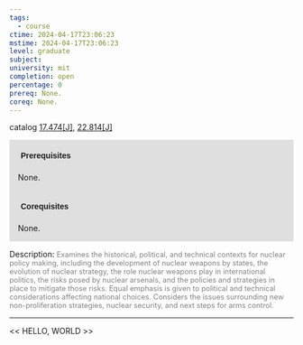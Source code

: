 ```yaml
---
tags:
  - course
ctime: 2024-04-17T23:06:23
mstime: 2024-04-17T23:06:23
level: graduate
subject: 
university: mit
completion: open
percentage: 0
prereq: None.
coreq: None.
---
```


catalog [17.474[J]](http://student.mit.edu/catalog/m17b.html#17.474), [22.814[J]](http://student.mit.edu/catalog/m22c.html#22.814)

<span style="display: block; padding: 15px; background-color: rgb(100, 100, 100, 0.2);"><font id="m_prereq1601_0" style="display: block; font-family: Arial, sans-serif; font-weight: bold; padding: 5px">Prerequisites</font><br><span id="prereq1601_0">None.</span></span>
<span style="display: block; padding: 15px; background-color: rgb(100, 100, 100, 0.2);"><font id="m_coreq1601_0" style="display: block; font-family: Arial, sans-serif; font-weight: bold; padding: 5px">Corequisites</font><br><span id="coreq1601_0">None.</span></span>

<font style="">Description:</font>
<font style="color: grey; font-size: 0.8rem;">Examines the historical, political, and technical contexts for nuclear policy making, including the development of nuclear weapons by states, the evolution of nuclear strategy, the role nuclear weapons play in international politics, the risks posed by nuclear arsenals, and the policies and strategies in place to mitigate those risks.  Equal emphasis is given to political and technical considerations affecting national choices.  Considers the issues surrounding new non-proliferation strategies, nuclear security, and next steps for arms control.</font>



---

<< HELLO, WORLD >>
